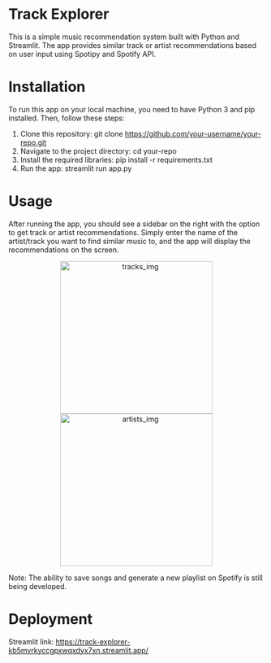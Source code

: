 # Track Explorer

This is a simple music recommendation system built with Python and Streamlit. The app provides similar track or artist recommendations
based on user input using Spotipy and Spotify API.

# Installation
To run this app on your local machine, you need to have Python 3 and pip installed. Then, follow these steps:

  1. Clone this repository: git clone https://github.com/your-username/your-repo.git
  2. Navigate to the project directory: cd your-repo
  3. Install the required libraries: pip install -r requirements.txt
  4. Run the app: streamlit run app.py

# Usage
After running the app, you should see a sidebar on the right with the option to get track or artist recommendations. Simply
enter the name of the artist/track you want to find similar music to, and the app will display the recommendations on the screen.

<div align="center"> 
<img width="300" height="300" alt="tracks_img" src="https://github.com/Yooniii/Track-Explorer/assets/111259968/596773ed-7702-4dce-b5de-ad102a37193e">
<img width="300" height="300" alt="artists_img" src="https://github.com/Yooniii/Track-Explorer/assets/111259968/7c966ccb-b12d-4b10-a785-3be244b0b0d0">

</div>

Note: The ability to save songs and generate a new playlist on Spotify is still being developed. 

# Deployment
Streamlit link: https://track-explorer-kb5mvrkyccgpxwqxdyx7xn.streamlit.app/ 
